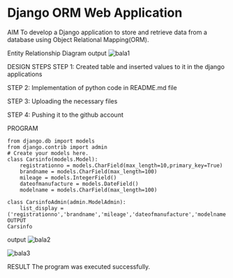 # Django ORM Web Application

AIM
To develop a Django application to store and retrieve data from a database using Object Relational Mapping(ORM).

Entity Relationship Diagram
output
![bala1](https://user-images.githubusercontent.com/118807740/215250421-e02f1eb1-ab44-45fc-be6f-ee5557c128e9.png)

DESIGN STEPS
STEP 1:
Created table and inserted values to it in the django applications

STEP 2:
Implementation of python code in README.md file

STEP 3:
Uploading the necessary files

STEP 4:
Pushing it to the github account

PROGRAM
```
from django.db import models
from django.contrib import admin
# Create your models here.
class Carsinfo(models.Model):
    registrationno = models.CharField(max_length=10,primary_key=True)
    brandname = models.CharField(max_length=100)
    mileage = models.IntegerField()
    dateofmanufacture = models.DateField()
    modelname = models.CharField(max_length=100)

class CarsinfoAdmin(admin.ModelAdmin):
    list_display = ('registrationno','brandname','mileage','dateofmanufacture','modelname')
OUTPUT
Carsinfo
```
output
![bala2](https://user-images.githubusercontent.com/118807740/215270001-5edcb912-dcde-43ce-b92b-0e8d4b93c5f1.png)

![bala3](https://user-images.githubusercontent.com/118807740/215270232-ffcd3bd2-70c2-4bdd-a400-6d98330ddc8d.png)

RESULT
The program was executed successfully.
